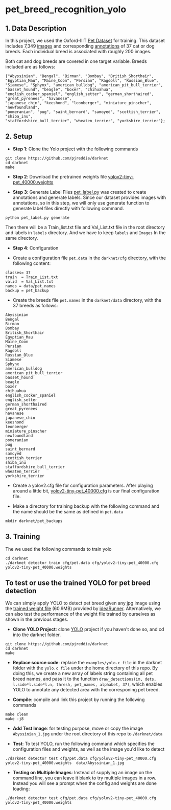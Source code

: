 # pet_breed_recognition_yolo

## 1. Data Description

In this project, we used the Oxford-IIIT [Pet Dataset](https://www.robots.ox.ac.uk/~vgg/data/pets/) for training.
This dataset includes 7,349 [images](https://www.robots.ox.ac.uk/~vgg/data/pets/data/images.tar.gz) and corresponding [annotations](https://www.robots.ox.ac.uk/~vgg/data/pets/data/annotations.tar.gz) of 37 cat or dog breeds. Each individual breed is associated with roughly 200 images.

Both cat and dog breeds are covered in one target variable. Breeds included are as follows:
```
{"Abyssinian", "Bengal", "Birman", "Bombay", "British_Shorthair", 
"Egyptian_Mau", "Maine_Coon", "Persian", "Ragdoll", "Russian_Blue", 
"Siamese", "Sphynx", "american_bulldog", "american_pit_bull_terrier", 
"basset_hound", "beagle", "boxer", "chihuahua", "english_cocker_spaniel", "english_setter", "german_shorthaired", "great_pyrenees", "havanese", 
"japanese_chin", "keeshond", "leonberger", "miniature_pinscher", "newfoundland", 
"pomeranian", "pug", "saint_bernard", "samoyed", "scottish_terrier", "shiba_inu",
"staffordshire_bull_terrier", "wheaten_terrier", "yorkshire_terrier"};
```

## 2. Setup
* **Step 1**: Clone the Yolo project with the following commands
```
git clone https://github.com/pjreddie/darknet
cd darknet
make
```
* **Step 2**: Download the pretrained weights file [yolov2-tiny-pet_40000.weights](https://github.com/ideaRunner/yolo-pet/releases/download/0.0.1/yolov2-tiny-pet_40000.weights)

* **Step 3**: Generate Label Files
[pet_label.py](https://github.com/pikapikasecoy/pet_breed_recognition_yolo/blob/763be5413623438680ac9dd3f87a59f9b178d077/pet_label.py) was created to create annotations and generate labels. Since our dataset provides images with annotations, so in this step, we will only use generate function to generate label files directly with following command.
```
python pet_label.py generate
```
Then there will be a Train_list.txt file and Val_List.txt file in the root directory and labels in ```labels``` directory. And we have to keep ```labels``` and ```Images``` In the same directory.

* **Step 4**: Configuration

- Create a configuration file ```pet.data``` in the ```darknet/cfg``` directory, with the following content:
```
classes= 37
train  = Train_List.txt
valid  = Val_List.txt
names = data/pet.names
backup = pet_backup
```
- Create the breeds file ```pet.names``` in the ```darknet/data``` directory, with the 37 breeds as follows:
    
```
Abyssinian
Bengal
Birman
Bombay
British_Shorthair
Egyptian_Mau
Maine_Coon
Persian
Ragdoll
Russian_Blue
Siamese
Sphynx
american_bulldog
american_pit_bull_terrier
basset_hound
beagle
boxer
chihuahua
english_cocker_spaniel
english_setter
german_shorthaired
great_pyrenees
havanese
japanese_chin
keeshond
leonberger
miniature_pinscher
newfoundland
pomeranian
pug
saint_bernard
samoyed
scottish_terrier
shiba_inu
staffordshire_bull_terrier
wheaten_terrier
yorkshire_terrier
```
- Create a yolov2.cfg file for configuration parameters. After playing around a little bit, [yolov2-tiny-pet_40000.cfg](https://github.com/pikapikasecoy/pet_breed_recognition_yolo/blob/763be5413623438680ac9dd3f87a59f9b178d077/yolov2-tiny-pet_40000.cfg) is our final configuration file.

- Make a directory for training backup with the following command and the name should be the same as defined in ```pet.data```
```
mkdir darknet/pet_backups
```

## 3. Training
The we used the following commands to train yolo
```
cd darknet 
./darknet detector train cfg/pet.data cfg/yolov2-tiny-pet_40000.cfg  yolov2-tiny-pet_40000.weights 
```

## To test or use the trained YOLO for pet breed detection

We can simply apply YOLO to detect pet breed given any jpg image using the [trained weight file](https://github.com/ideaRunner/yolo-pet/releases/download/0.0.1/yolov2-tiny-pet_40000.weights) (60.9MB) provided by [ideaRunner](https://github.com/ideaRunner). Alternatively, we can also test the performance of the weight file trained by ourselves as shown in the previous stages.

* **Clone YOLO Project**: clone [YOLO](https://pjreddie.com/darknet/yolo/) project if you haven't done so, and cd into the darknet folder.
```
git clone https://github.com/pjreddie/darknet
cd darknet
make
```
* **Replace source code**: replace the ```examples/yolo.c file``` in the darknet folder with the ```yolo.c file``` under the home directory of this repo. By doing this, we create a new array of labels string containing all pet breed names, and pass it to the function ```draw_detections(im, dets, l.side*l.side*l.n, thresh, pet_names, alphabet, 37)```, which enables YOLO to annotate any detected area with the corresponing pet breed.

* **Compile**: compile and link this project by running the following commands
```
make clean
make -j8
```

* **Add Test Image**: for testing purpose, move or copy the image ```Abyssinian_1.jpg``` under the root directory of this repo to ```/darknet/data```


* **Test**: To test YOLO, run the following command which specifies the configuration files and weights, as well as the image you'd like to detect
```
./darknet detector test cfg/pet.data cfg/yolov2-tiny-pet_40000.cfg yolov2-tiny-pet_40000.weights  data/Abyssinian_1.jpg
```

* **Testing on Multiple Images**: Instead of supplying an image on the command line, you can leave it blank to try multiple images in a row. Instead you will see a prompt when the config and weights are done loading:
```
./darknet detector test cfg/pet.data cfg/yolov2-tiny-pet_40000.cfg yolov2-tiny-pet_40000.weights  
```

